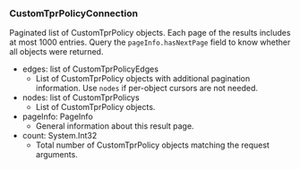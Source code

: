 ### CustomTprPolicyConnection
Paginated list of CustomTprPolicy objects. Each page of the results includes at most 1000 entries. Query the `pageInfo.hasNextPage` field to know whether all objects were returned.

- edges: list of CustomTprPolicyEdges
  - List of CustomTprPolicy objects with additional pagination information. Use `nodes` if per-object cursors are not needed.
- nodes: list of CustomTprPolicys
  - List of CustomTprPolicy objects.
- pageInfo: PageInfo
  - General information about this result page.
- count: System.Int32
  - Total number of CustomTprPolicy objects matching the request arguments.
